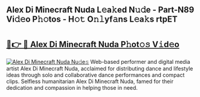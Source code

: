 ## Alex Di Minecraft Nuda L𝚎a𝚔ed N𝚞𝚍e - Part-N89 Vi𝚍𝚎o P𝚑𝚘tos - H𝚘𝚝 O𝚗𝚕yf𝚊ns L𝚎a𝚔s rtpET

# <h2><a href="http://kf9iiu.oniu.top/?m=Alex+Di+Minecraft+Nuda">🔗👉 🔴 Alex Di Minecraft Nuda P𝚑ot𝚘𝚜 V𝚒d𝚎o</a></h2>

[![Alex Di Minecraft Nuda Nu𝚍e𝚜](https://i.imgur.com/0qMVB7G.gif)](http://kf9iiu.oniu.top/?m=Alex+Di+Minecraft+Nuda)
Web-based performer and digital media artist Alex Di Minecraft Nuda, acclaimed for distributing dance and lifestyle ideas through solo and collaborative dance performances and compact clips. Selfless humanitarian Alex Di Minecraft Nuda, famed for their dedication and compassion in helping those in need.  
